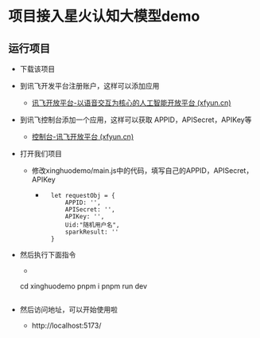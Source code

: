 # 项目接入星火认知大模型demo

## 运行项目

- 下载该项目

- 到讯飞开发平台注册账户，这样可以添加应用

  - [讯飞开放平台-以语音交互为核心的人工智能开放平台 (xfyun.cn)](https://www.xfyun.cn/)

- 到讯飞控制台添加一个应用，这样可以获取 APPID，APISecret，APIKey等

  - [控制台-讯飞开放平台 (xfyun.cn)](https://console.xfyun.cn/app/myapp)

- 打开我们项目

  - 修改xinghuodemo/main.js中的代码，填写自己的APPID，APISecret，APIKey

    - ```
    	let requestObj = {
    	    APPID: '',
    	    APISecret: '',
    	    APIKey: '',
    	    Uid:"随机用户名",
    	    sparkResult: ''
    	}
    	```

- 然后执行下面指令

	- ```
    cd xinghuodemo
    pnpm i
    pnpm run dev
    ```
  
- 然后访问地址，可以开始使用啦

  - http://localhost:5173/

